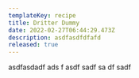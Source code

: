 ```yaml
---
templateKey: recipe
title: Dritter Dummy
date: 2022-02-27T06:44:29.473Z
description: asdfasdfdfafd
released: true
---
```

asdfasdadf ads f asdf sadf sa df sadf